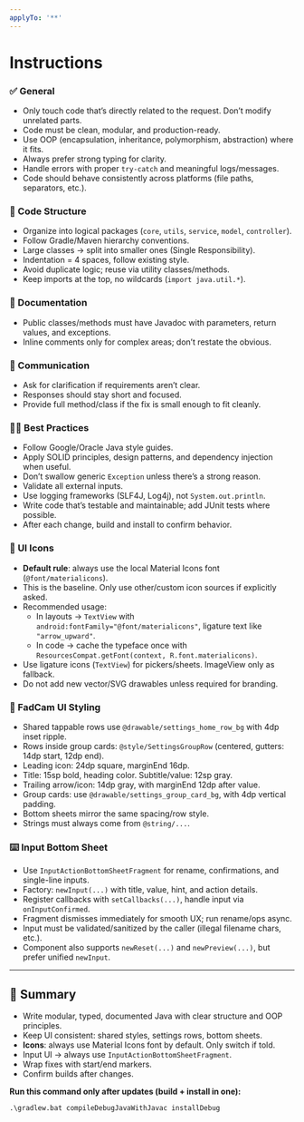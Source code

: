 ```yaml
---
applyTo: '**'
---
```


# Instructions

### ✅ General
- Only touch code that’s directly related to the request. Don’t modify unrelated parts.  
- Code must be clean, modular, and production-ready.  
- Use OOP (encapsulation, inheritance, polymorphism, abstraction) where it fits.  
- Always prefer strong typing for clarity.  
- Handle errors with proper `try-catch` and meaningful logs/messages.  
- Code should behave consistently across platforms (file paths, separators, etc.).

### 🧱 Code Structure
- Organize into logical packages (`core`, `utils`, `service`, `model`, `controller`).  
- Follow Gradle/Maven hierarchy conventions.  
- Large classes → split into smaller ones (Single Responsibility).  
- Indentation = 4 spaces, follow existing style.  
- Avoid duplicate logic; reuse via utility classes/methods.  
- Keep imports at the top, no wildcards (`import java.util.*`).

### 📃 Documentation
- Public classes/methods must have Javadoc with parameters, return values, and exceptions.  
- Inline comments only for complex areas; don’t restate the obvious.

### 🧠 Communication
- Ask for clarification if requirements aren’t clear.  
- Responses should stay short and focused.  
- Provide full method/class if the fix is small enough to fit cleanly.

### 🧑‍💻 Best Practices
- Follow Google/Oracle Java style guides.  
- Apply SOLID principles, design patterns, and dependency injection when useful.  
- Don’t swallow generic `Exception` unless there’s a strong reason.  
- Validate all external inputs.  
- Use logging frameworks (SLF4J, Log4j), not `System.out.println`.  
- Write code that’s testable and maintainable; add JUnit tests where possible.  
- After each change, build and install to confirm behavior.

### 🎯 UI Icons
- **Default rule**: always use the local Material Icons font (`@font/materialicons`).  
- This is the baseline. Only use other/custom icon sources if explicitly asked.  
- Recommended usage:  
  - In layouts → `TextView` with `android:fontFamily="@font/materialicons"`, ligature text like `"arrow_upward"`.  
  - In code → cache the typeface once with `ResourcesCompat.getFont(context, R.font.materialicons)`.  
- Use ligature icons (`TextView`) for pickers/sheets. ImageView only as fallback.  
- Do not add new vector/SVG drawables unless required for branding.

### 🎨 FadCam UI Styling
- Shared tappable rows use `@drawable/settings_home_row_bg` with 4dp inset ripple.  
- Rows inside group cards: `@style/SettingsGroupRow` (centered, gutters: 14dp start, 12dp end).  
- Leading icon: 24dp square, marginEnd 16dp.  
- Title: 15sp bold, heading color. Subtitle/value: 12sp gray.  
- Trailing arrow/icon: 14dp gray, with marginEnd 12dp after value.  
- Group cards: use `@drawable/settings_group_card_bg`, with 4dp vertical padding.  
- Bottom sheets mirror the same spacing/row style.  
- Strings must always come from `@string/...`.

### ⌨️ Input Bottom Sheet
- Use `InputActionBottomSheetFragment` for rename, confirmations, and single-line inputs.  
- Factory: `newInput(...)` with title, value, hint, and action details.  
- Register callbacks with `setCallbacks(...)`, handle input via `onInputConfirmed`.  
- Fragment dismisses immediately for smooth UX; run rename/ops async.  
- Input must be validated/sanitized by the caller (illegal filename chars, etc.).  
- Component also supports `newReset(...)` and `newPreview(...)`, but prefer unified `newInput`.

---

## 🚀 Summary
- Write modular, typed, documented Java with clear structure and OOP principles.  
- Keep UI consistent: shared styles, settings rows, bottom sheets.  
- **Icons**: always use Material Icons font by default. Only switch if told.  
- Input UI → always use `InputActionBottomSheetFragment`.  
- Wrap fixes with start/end markers.  
- Confirm builds after changes.  

**Run this command only after updates (build + install in one):**  
```
.\gradlew.bat compileDebugJavaWithJavac installDebug
```
